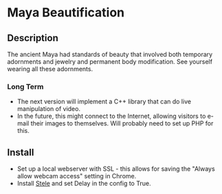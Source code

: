 # Maya Beautification 

## Description 
The ancient Maya had standards of beauty that involved both temporary adornments and jewelry and permanent body modification.
See yourself wearing all these adornments.

### Long Term
+ The next version will implement a C++ library that can do live manipulation of video.
+ In the future, this might connect to the Internet, allowing visitors to e-mail their images to themselves. 
Will probably need to set up PHP for this.

## Install
+ Set up a local webserver with SSL - this allows for saving the "Always allow webcam access" setting in Chrome.
+ Install [Stele](https://github.com/scimusmn/stele) and set Delay in the config to True.
